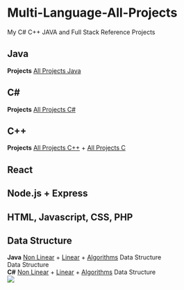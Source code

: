 # Multi-Language-All-Projects
My C# C++ JAVA and Full Stack Reference Projects


<h2>Java</h2>
<strong>Projects</strong> 
<a href="https://github.com/w3arthur/Multi-Language-All-Projects/tree/master/Java-Project">All Projects Java</a>

<h2>C#</h2>
<strong>Projects</strong> 
<a href="https://github.com/w3arthur/Multi-Language-All-Projects/tree/master/CSharp-Project">All Projects C#</a>


<h2>C++</h2>
<strong>Projects</strong> 
<a href="https://github.com/w3arthur/Multi-Language-All-Projects/tree/master/CSharp-Project">All Projects C++</a> + 
<a href="https://github.com/w3arthur/Multi-Language-All-Projects/tree/master/C-Project">All Projects C</a>

<h2>React</h2>

<h2>Node.js + Express</h2>

<h2>HTML, Javascript, CSS, PHP</h2>

<h2>Data Structure</h2>

<strong>Java</strong> <a href="https://github.com/w3arthur/Multi-Language-All-Projects/tree/master/Java-Project/DataStructureNonLinear/src/datastructure">Non Linear</a> +  <a href="https://github.com/w3arthur/Multi-Language-All-Projects/tree/master/Java-Project/DataStructure/src/datastructure">Linear</a> +  <a href="https://github.com/w3arthur/Multi-Language-All-Projects/tree/master/Java-Project/DataStructureAlgorithms/src">Algorithms</a> Data Structure<br> Data Structure<br>
<strong>C#</strong> <a href="https://github.com/w3arthur/Multi-Language-All-Projects/tree/master/CSharp-Project/DataStructure">Non Linear</a> +  <a href="https://github.com/w3arthur/Multi-Language-All-Projects/tree/master/CSharp-Project/DataStructureLinear">Linear</a> +  <a href="https://github.com/w3arthur/Multi-Language-All-Projects/tree/master/CSharp-Project/DataStructureAlgorithms">Algorithms</a> Data Structure<br>
<img src="https://i.imgur.com/3jZqAPv.png">

